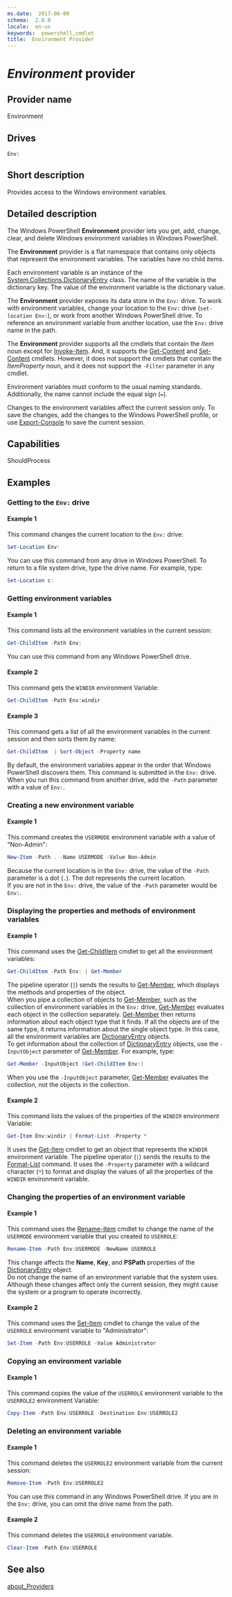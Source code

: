 ```yaml
---
ms.date:  2017-06-09
schema:  2.0.0
locale:  en-us
keywords:  powershell,cmdlet
title:  Environment Provider
---
```



# *Environment* provider


## Provider name

 Environment  


## Drives

 `Env:`  


## Short description

 Provides access to the Windows environment variables.  


## Detailed description

 The Windows PowerShell **Environment** provider lets you get, add, change, clear, and delete Windows environment variables in Windows PowerShell.  

 The **Environment** provider is a flat namespace that contains only objects that represent the environment variables. The variables have no child items.  

 Each environment variable is an instance of the [System.Collections.DictionaryEntry](https://msdn.microsoft.com/library/system.collections.dictionaryentry) class. The name of the variable is the dictionary key. The value of the environment variable is the dictionary value.  

 The **Environment** provider exposes its data store in the `Env:` drive. To work with environment variables, change your location to the `Env:` drive (`set-location Env:`), or work from another Windows PowerShell drive. To reference an environment variable from another location, use the `Env:` drive name in the path.  

 The **Environment** provider supports all the cmdlets that contain the *Item* noun except for [Invoke-Item](../../Microsoft.PowerShell.Management/Invoke-Item.md). And, it supports the [Get-Content](../../Microsoft.PowerShell.Management/Get-Content.md) and [Set-Content](../../Microsoft.PowerShell.Management/Set-Content.md) cmdlets. However, it does not support the cmdlets that contain the *ItemProperty* noun, and it does not support the `-Filter` parameter in any cmdlet.  

 Environment variables must conform to the usual naming standards. Additionally, the name cannot include the equal sign (`=`).  

 Changes to the environment variables affect the current session only. To save the changes, add the changes to the Windows PowerShell profile, or use [Export-Console](../../Microsoft.PowerShell.Core/Export-Console.md) to save the current session.  


## Capabilities

 ShouldProcess  


## Examples


### Getting to the `Env:` drive


#### Example 1

 This command changes the current location to the `Env:` drive:  

```powershell
Set-Location Env:
```

 You can use this command from any drive in Windows PowerShell. To return to a file system drive, type the drive name. For example, type:  
```powershell
Set-Location c:
```


### Getting environment variables


#### Example 1

 This command lists all the environment variables in the current session:  

```powershell
Get-ChildItem -Path Env:
```

 You can use this command from any Windows PowerShell drive.  


#### Example 2

 This command gets the `WINDIR` environment Variable:  

```powershell
Get-ChildItem -Path Env:windir
```


#### Example 3

 This command gets a list of all the environment variables in the current session and then sorts them by name:  

```powershell
Get-ChildItem  | Sort-Object -Property name
```

 By default, the environment variables appear in the order that Windows PowerShell discovers them. This command is submitted in the `Env:` drive.  
When you run this command from another drive, add the `-Path` parameter with a value of `Env:`.  


### Creating a new environment variable


#### Example 1

 This command creates the `USERMODE` environment variable with a value of "Non-Admin":  

```powershell
New-Item -Path . -Name USERMODE -Value Non-Admin
```

 Because the current location is in the `Env:` drive, the value of the `-Path` parameter is a dot (`.`). The dot represents the current location.  
If you are not in the `Env:` drive, the value of the `-Path` parameter would be `Env:`.  


### Displaying the properties and methods of environment variables


#### Example 1

 This command uses the [Get-ChildItem](../../Microsoft.PowerShell.Management/Get-ChildItem.md) cmdlet to get all the environment variables:  

```powershell
Get-ChildItem -Path Env: | Get-Member
```

 The pipeline operator (`|`) sends the results to [Get-Member](../../Microsoft.PowerShell.Utility/Get-Member.md), which displays the methods and properties of the object.  
When you pipe a collection of objects to [Get-Member](../../Microsoft.PowerShell.Utility/Get-Member.md), such as the collection of environment variables in the `Env:` drive, [Get-Member](../../Microsoft.PowerShell.Utility/Get-Member.md) evaluates each object in the collection separately. [Get-Member](../../Microsoft.PowerShell.Utility/Get-Member.md) then returns information about each object type that it finds. If all the objects are of the same type, it returns information about the single object type. In this case, all the environment variables are [DictionaryEntry](https://msdn.microsoft.com/library/system.collections.dictionaryentry) objects.  
To get information about the collection of [DictionaryEntry](https://msdn.microsoft.com/library/system.collections.dictionaryentry) objects, use the `-InputObject` parameter of [Get-Member](../../Microsoft.PowerShell.Utility/Get-Member.md). For example, type:  

```powershell
Get-Member -InputObject (Get-ChildItem Env:)
```

When you use the `-InputObject` parameter, [Get-Member](../../Microsoft.PowerShell.Utility/Get-Member.md) evaluates the collection, not the objects in the collection.  


#### Example 2

 This command lists the values of the properties of the `WINDIR` environment Variable:  

```powershell
Get-Item Env:windir | Format-List -Property *
```

 It uses the [Get-Item](../../Microsoft.PowerShell.Management/Get-Item.md) cmdlet to get an object that represents the `WINDIR` environment variable. The pipeline operator (`|`) sends the results to the [Format-List](../../Microsoft.PowerShell.Utility/Format-List.md) command. It uses the `-Property` parameter with a wildcard character (`*`) to format and display the values of all the properties of the `WINDIR` environment variable.  


### Changing the properties of an environment variable


#### Example 1

 This command uses the [Rename-Item](../../Microsoft.PowerShell.Management/Rename-Item.md) cmdlet to change the name of the `USERMODE` environment variable that you created to `USERROLE`:  

```powershell
Rename-Item -Path Env:USERMODE -NewName USERROLE
```

 This change affects the **Name**, **Key**, and **PSPath** properties of the [DictionaryEntry](https://msdn.microsoft.com/library/system.collections.dictionaryentry) object.  
Do not change the name of an environment variable that the system uses. Although these changes affect only the current session, they might cause the system or a program to operate incorrectly.  


#### Example 2

 This command uses the [Set-Item](../../Microsoft.PowerShell.Management/Set-Item.md) cmdlet to change the value of the `USERROLE` environment variable to "Administrator":  

```powershell
Set-Item -Path Env:USERROLE -Value Administrator
```


### Copying an environment variable


#### Example 1

 This command copies the value of the `USERROLE` environment variable to the `USERROLE2` environment Variable:  

```powershell
Copy-Item -Path Env:USERROLE -Destination Env:USERROLE2
```


### Deleting an environment variable


#### Example 1

 This command deletes the `USERROLE2` environment variable from the current session:  

```powershell
Remove-Item -Path Env:USERROLE2
```

 You can use this command in any Windows PowerShell drive. If you are in the `Env:` drive, you can omit the drive name from the path.  


#### Example 2

 This command deletes the `USERROLE` environment variable.  

```powershell
Clear-Item -Path Env:USERROLE
```


## See also

 [about_Providers](../About/about_Providers.md)

